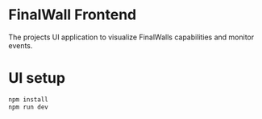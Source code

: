 # FinalWall Frontend
The projects UI application to visualize FinalWalls capabilities and monitor events. 

# UI setup

```sh
npm install
npm run dev
```